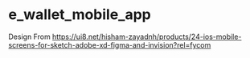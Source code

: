 # e_wallet_mobile_app

Design From https://ui8.net/hisham-zayadnh/products/24-ios-mobile-screens-for-sketch-adobe-xd-figma-and-invision?rel=fycom


